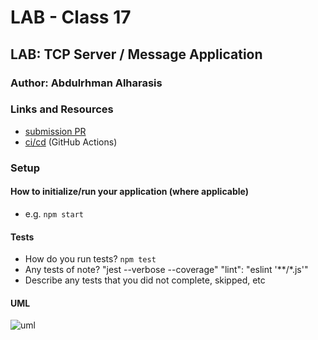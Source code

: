 # LAB - Class 17

## LAB: TCP Server / Message Application

### Author: Abdulrhman Alharasis
### Links and Resources

- [submission PR](https://github.com/401-advanced-javascript-Dante/lab16/pull/1)
- [ci/cd](https://github.com/401-advanced-javascript-Dante/lab16/actions/runs/36994363) (GitHub Actions)

### Setup

#### How to initialize/run your application (where applicable)

- e.g. `npm start`

#### Tests

- How do you run tests?
`npm test`
- Any tests of note?
    "jest --verbose --coverage"
    "lint": "eslint '**/*.js'"
- Describe any tests that you did not complete, skipped, etc

#### UML

![uml](https://i.ibb.co/J3FfrzS/lab16.jpg)


